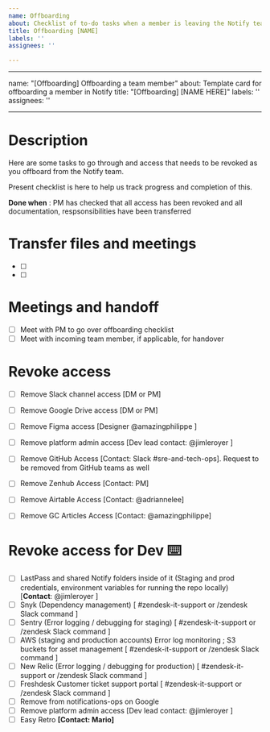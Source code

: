 ```yaml
---
name: Offboarding
about: Checklist of to-do tasks when a member is leaving the Notify team
title: Offboarding [NAME]
labels: ''
assignees: ''

---
```


---
name: "[Offboarding] Offboarding a team member"
about: Template card for offboarding a member in Notify
title: "[Offboarding] [NAME HERE]"
labels: ''
assignees: ''

---

# Description 

Here are some tasks to go through and access that needs to be revoked as you offboard from the Notify team.

Present checklist is here to help us track progress and completion of this.

**Done when** :  PM has checked that all access has been revoked and all documentation, respsonsibilities have been transferred 

#  Transfer files and meetings 

- [ ] 
- [ ] 

# Meetings and handoff

- [ ] Meet with PM to go over offboarding checklist
- [ ] Meet with incoming team member, if applicable, for handover

# Revoke access

- [ ] Remove Slack channel access [DM or PM]
- [ ] Remove Google Drive access [DM or PM]
- [ ] Remove Figma access [Designer @amazingphilippe ]
- [ ] Remove platform admin access [Dev lead contact: @jimleroyer ]
- [ ] Remove GitHub Access [Contact: Slack #sre-and-tech-ops]. Request to be removed from GitHub teams as well
- [ ] Remove Zenhub Access [Contact: PM]
- [ ] Remove Airtable Access [Contact: @adriannelee]
- [ ] Remove GC Articles Access [Contact: @amazingphilippe]


# Revoke access for Dev  ⌨️

- [ ] LastPass and shared Notify folders inside of it (Staging and prod credentials, environment variables for running the repo locally) [**Contact**: @jimleroyer ]
- [ ] Snyk (Dependency management) [ #zendesk-it-support or /zendesk Slack command ]
- [ ] Sentry (Error logging / debugging for staging) [ #zendesk-it-support or /zendesk Slack command ]
- [ ] AWS (staging and production accounts) Error log monitoring ; S3 buckets for asset management [ #zendesk-it-support or /zendesk Slack command ]
- [ ] New Relic (Error logging / debugging for production) [ #zendesk-it-support or /zendesk Slack command ]
- [ ] Freshdesk Customer ticket support portal [ #zendesk-it-support or /zendesk Slack command ]
- [ ] Remove from notifications-ops on Google
- [ ] Remove platform admin access [Dev lead contact: @jimleroyer ]
- [ ] Easy Retro **[Contact: Mario]**
